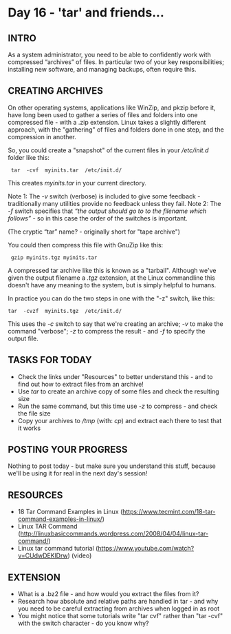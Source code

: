 # Day 16 - 'tar' and friends...

## INTRO
As a system administrator, you need to be able to confidently work with compressed “archives” of files. In particular two of your key responsibilities; installing new software, and managing backups, often require this.

## CREATING ARCHIVES
On other operating systems, applications like WinZip, and pkzip before it, have long been used to gather a series of files and folders into one compressed file - with a .zip extension. Linux takes a slightly different approach, with the "gathering" of files and folders done in one step, and the compression in another. 

So, you could create a "snapshot" of the current files in your _/etc/init.d_ folder like this:

     tar  -cvf  myinits.tar  /etc/init.d/

This creates _myinits.tar_ in your current directory.

Note 1: The _-v_ switch  (verbose) is included to give some feedback - traditionally many utilities provide no feedback unless they fail.
Note 2: The _-f_ switch specifies that _“the output should go to to the filename which follows”_ - so in this case the order of the switches is important.

(The cryptic “tar” name? - originally short for "tape archive")

You could then compress this file with GnuZip like this:

     gzip myinits.tgz myinits.tar

A compressed tar archive like this is known as a "tarball". Although we've given the output filename a _.tgz_ extension, at the Linux commandline this doesn't have any meaning to the system, but is simply helpful to humans.

In practice you can do the two steps in one with the "-z" switch, like this:

    tar  -cvzf  myinits.tgz  /etc/init.d/

This uses the _-c_ switch to say that we're creating an archive; _-v_ to make the command "verbose"; _-z_ to compress the result - and _-f_ to specify the output file.

## TASKS FOR TODAY

* Check the links under "Resources" to better understand this - and to find out how to extract files from an archive!
* Use _tar_ to create an archive copy of some files and check the resulting size
* Run the same command, but this time use _-z_ to compress - and check the file size
* Copy your archives to _/tmp_ (with: _cp_) and extract each there to test that it works


## POSTING YOUR PROGRESS

Nothing to post today - but make sure you understand this stuff, because we'll be using it for real in the next day's session!


## RESOURCES

* 18 Tar Command Examples in Linux (https://www.tecmint.com/18-tar-command-examples-in-linux/)
* Linux TAR Command (http://linuxbasiccommands.wordpress.com/2008/04/04/linux-tar-command/)
* Linux tar command tutorial (https://www.youtube.com/watch?v=CUdwDEKlDrw) (video)


## EXTENSION

* What is a .bz2 file - and how would you extract the files from it?
* Research how absolute and relative paths are handled in tar - and why you need to be careful extracting from archives when logged in as root
* You might notice that some tutorials write "tar cvf" rather than "tar -cvf" with the switch character - do you know why?


